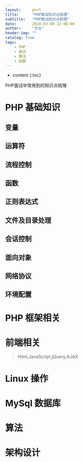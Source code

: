 ```yaml
---
layout:     post
title:      "PHP面试知识点梳理"
subtitle:   "PHP面试知识点梳理"
date:       2018-03-08 22:08:00
author:     "大业"
header-img: ""
catalog: true
tags:
    - PHP
    - 面试
    - 算法
    - 函数
---
```


* content
{:toc}

PHP面试中常用到的知识点梳理






# PHP 基础知识
## 变量
## 运算符
## 流程控制
## 函数
## 正则表达式
## 文件及目录处理
## 会话控制
## 面向对象
## 网络协议
## 环境配置

# PHP 框架相关
# 前端相关
>Html,JavaScript,jQuery,AJAX

# Linux 操作
# MySql 数据库
# 算法
# 架构设计
